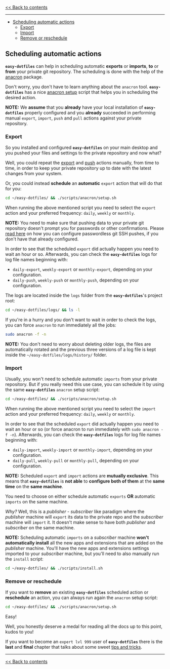 <!-- start header -->

[<< Back to contents][contents doc url]

---

<!-- end header -->

<!-- start TOC -->

- [Scheduling automatic actions](#scheduling-automatic-actions)
  - [Export](#export)
  - [Import](#import)
  - [Remove or reschedule](#remove-or-reschedule)

<!-- end TOC -->

## Scheduling automatic actions

**`easy-dotfiles`** can help in scheduling automatic **exports** or **imports**, **to** or **from** your private git repository. The scheduling is done with the help of the [anacron](https://en.wikipedia.org/wiki/Anacron) package.

Don't worry, you don't have to learn anything about the `anacron` tool. **`easy-dotfiles`** has a nice [anacron setup][anacron setup script] script that helps you in scheduling the desired action.

**NOTE:** We **assume** that you **already** have your local installation of **`easy-dotfiles`** properly configured and you **already** succeeded in performing manual `export`, `import`, `push` and `pull` actions against your private repository.

### Export

So you installed and configured **`easy-dotfiles`** on your main desktop and you pushed your files and settings to the private repository and now what?

Well, you could repeat the [export][export script doc url] and [push][git scripts doc url] actions manually, from time to time, in order to keep your private repository up to date with the latest changes from your system.

Or, you could instead **schedule** an **automatic** `export` action that will do that for you:

```sh
cd ~/easy-dotfiles/ && ./scripts/anacron/setup.sh
```

When running the above mentioned script you need to select the `export` action and your preferred frequency: `daily`, `weekly` or `monthly`.

**NOTE:** You need to make sure that pushing data to your private git repository doesn't prompt you for passwords or other confirmations. Please [read here](TODO) on how you can configure passwordless git SSH pushes, if you don't have that already configured.

In order to see that the scheduled `export` did actually happen you need to wait an hour or so. Afterwards, you can check the **`easy-dotfiles`** logs for log file names beginning with:

- `daily-export`, `weekly-export` or `monthly-export`, depending on your configuration.
- `daily-push`, `weekly-push` or `monthly-push`, depending on your configuration.

The logs are located inside the `logs` folder from the **`easy-dotfiles`**'s project root:

```sh
cd ~/easy-dotfiles/logs/ && ls -l
```

If you're in a hurry and you don't want to wait in order to check the logs, you can force `anacron` to run immediately all the jobs:

```sh
sudo anacron -f -n
```

**NOTE:** You don't need to worry about deleting older logs, the files are automatically rotated and the previous three versions of a log file is kept inside the `~/easy-dotfiles/logs/history/` folder.

### Import

Usually, you won't need to schedule automatic `imports` from your private repository. But if you really need this use case, you can schedule it by using the same **`easy-dotfiles`** `anacron` setup script:

```sh
cd ~/easy-dotfiles/ && ./scripts/anacron/setup.sh
```

When running the above mentioned script you need to select the `import` action and your preferred frequency: `daily`, `weekly` or `monthly`.

In order to see that the scheduled `export` did actually happen you need to wait an hour or so (or force anacron to run immediately with `sudo anacron -f -n`). Afterwards, you can check the **`easy-dotfiles`** logs for log file names beginning with:

- `daily-import`, `weekly-import` or `monthly-import`, depending on your configuration.
- `daily-pull`, `weekly-pull` or `monthly-pull`, depending on your configuration.

**NOTE:** Scheduled `export` and `import` actions are **mutually exclusive**. This means that **`easy-dotfiles`** is **not able** to **configure both of them** at the **same time** on the **same machine**.

You need to choose on either schedule automatic `exports` **OR** automatic `imports` on the same machine.

_Why?_ Well, this is a _publisher_ - _subscriber_ like paradigm where the _publisher_ machine will `export` its data to the private repo and the _subscriber_ machine will `import` it. It doesn't make sense to have both _publisher_ and _subscriber_ on the same machine.

**NOTE:** Scheduling automatic `imports` on a _subscriber_ machine **won't automatically install** all the new apps and extensions that are added on the _publisher_ machine. You'll have the new apps and extensions settings imported to your _subscriber_ machine, but you'll need to also manually run the `install` script:

```sh
cd ~/easy-dotfiles/ && ./scripts/install.sh
```

### Remove or reschedule

If you want to **remove** an existing **`easy-dotfiles`** scheduled action or **reschedule** an action, you can always run again the `anacron` setup script:

```sh
cd ~/easy-dotfiles/ && ./scripts/anacron/setup.sh
```

Easy!

Well, you honestly deserve a medal  for reading all the docs up to this point, kudos to you!

If you want to become an `expert lvl 999` user of **`easy-dotfiles`** there is the **last** and **final** chapter that talks about some sweet [tips and tricks][tips and tricks doc url].

<!-- start footer -->

---

[<< Back to contents][contents doc url]

<!-- end footer -->

<!-- start links -->

[sample folder]:../../sample
[sample config folder]:../../sample/config
[sample data folder]:../../sample/data
[sample scripts folder]:../../sample/scripts
[sample common setup script]:../../sample/scripts/common/setup.sh
[apps config json]:../../sample/config/apps/config.json
[apps data folder]:../../sample/data/apps
[extensions config json]:../../sample/config/extensions/config.json
[extensions data folder]:../../sample/data/extensions
[keybindings config json]:../../sample/config/keybindings/config.json
[keybindings data folder]:../../sample/data/keybindings
[misc config json]:../../sample/config/misc/config.json
[misc data folder]:../../sample/data/misc
[tweaks config json]:../../sample/config/tweaks/config.json
[tweaks data folder]:../../sample/data/tweaks

<!-- -->

[main scripts]:../../scripts
[install script]:../../scripts/install.sh
[export script]:../../scripts/export.sh
[import script]:../../scripts/import.sh
[remove script]:../../scripts/remove.sh
[git setup script]:../../scripts/git/setup.sh
[git push script]:../../scripts/git/push.sh
[git pull script]:../../scripts/git/pull.sh
[git reset script]:../../scripts/git/reset.sh
[anacron setup script]:../../scripts/anacron/setup.sh
[common setup script]:../../scripts/common/setup.sh
[defaults script]:../../sample/scripts/defaults.sh
[jidea install script]:../../sample/scripts/apps/jidea-install.sh
[fedora setup script]:../../sample/scripts/fedora/setup.sh
[ubuntu setup script]:../../sample/scripts/ubuntu/setup.sh

<!-- -->

[contents doc url]:./README.md
[disclaimer doc url]:./disclaimer.md#disclaimer
[quick demo doc url]:./quick-demo.md#quick-demo
[main desktop setup doc url]:./main-desktop-setup.md#main-desktop-setup
[json configuration doc url]:./json-configuration.md#json-configuration
[shell scripts doc url]:./shell-scripts.md#shell-scripts
[common setup script doc url]:./shell-scripts.md#public-commonsetupsh-script
[private common setup script doc url]:./shell-scripts.md#private-commonsetupsh-script
[distro specific setup script doc url]:./shell-scripts.md#private-distro-specific-setupsh-script
[export script doc url]:./shell-scripts.md#exportsh
[import script doc url]:./shell-scripts.md#importsh
[install script doc url]:./shell-scripts.md#installsh
[git scripts doc url]:./shell-scripts.md#git-scripts
[distro setup scripts doc url]:./shell-scripts.md#private-distro-specific-setupsh-script
[anacron setup script doc url]:./shell-scripts.md#anacron-setup
[automatic actions doc url]:./automatic-actions.md#scheduling-automatic-actions
[tips and tricks doc url]:./tips-and-tricks.md#tips--tricks

<!-- end links -->
